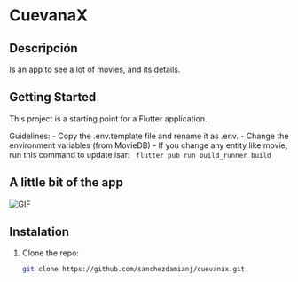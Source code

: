 # CuevanaX


## Descripción
Is an app to see a lot of movies, and its details.

## Getting Started

This project is a starting point for a Flutter application.

Guidelines:
    - Copy the .env.template file and rename it as .env.
    - Change the environment variables (from MovieDB)
    - If you change any entity like movie, run this command to update isar: ``` flutter pub run build_runner build```


## A little bit of the app

![GIF]()

## Instalation

1. Clone the repo:

   ```bash
   git clone https://github.com/sanchezdamianj/cuevanax.git
